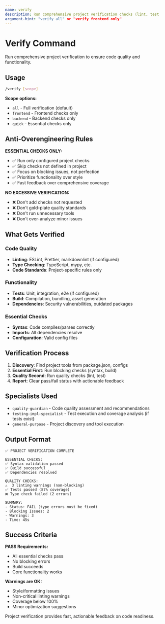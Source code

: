 ```yaml
---
name: verify
description: Run comprehensive project verification checks (lint, test, build)
argument-hint: "verify all" or "verify frontend only"
---
```


# Verify Command

Run comprehensive project verification to ensure code quality and functionality.

## Usage

```bash
/verify [scope]
```

**Scope options:**
- `all` - Full verification (default)
- `frontend` - Frontend checks only
- `backend` - Backend checks only
- `quick` - Essential checks only

## Anti-Overengineering Rules

**ESSENTIAL CHECKS ONLY:**
- ✅ Run only configured project checks
- ✅ Skip checks not defined in project
- ✅ Focus on blocking issues, not perfection
- ✅ Prioritize functionality over style
- ✅ Fast feedback over comprehensive coverage

**NO EXCESSIVE VERIFICATION:**
- ❌ Don't add checks not requested
- ❌ Don't gold-plate quality standards
- ❌ Don't run unnecessary tools
- ❌ Don't over-analyze minor issues

## What Gets Verified

### Code Quality
- **Linting**: ESLint, Prettier, markdownlint (if configured)
- **Type Checking**: TypeScript, mypy, etc.
- **Code Standards**: Project-specific rules only

### Functionality
- **Tests**: Unit, integration, e2e (if configured)
- **Build**: Compilation, bundling, asset generation
- **Dependencies**: Security vulnerabilities, outdated packages

### Essential Checks
- **Syntax**: Code compiles/parses correctly
- **Imports**: All dependencies resolve
- **Configuration**: Valid config files

## Verification Process

1. **Discovery**: Find project tools from package.json, configs
2. **Essential First**: Run blocking checks (syntax, build)
3. **Quality Second**: Run quality checks (lint, test)
4. **Report**: Clear pass/fail status with actionable feedback

## Specialists Used

- `quality-guardian` - Code quality assessment and recommendations
- `testing-impl-specialist` - Test execution and coverage analysis (if tests exist)
- `general-purpose` - Project discovery and tool execution

## Output Format

```
✅ PROJECT VERIFICATION COMPLETE

ESSENTIAL CHECKS:
✅ Syntax validation passed
✅ Build successful
✅ Dependencies resolved

QUALITY CHECKS:
⚠️  3 linting warnings (non-blocking)
✅ Tests passed (87% coverage)
❌ Type check failed (2 errors)

SUMMARY:
- Status: FAIL (type errors must be fixed)
- Blocking Issues: 2
- Warnings: 3
- Time: 45s
```

## Success Criteria

**PASS Requirements:**
- All essential checks pass
- No blocking errors
- Build succeeds
- Core functionality works

**Warnings are OK:**
- Style/formatting issues
- Non-critical linting warnings
- Coverage below 100%
- Minor optimization suggestions

Project verification provides fast, actionable feedback on code readiness.